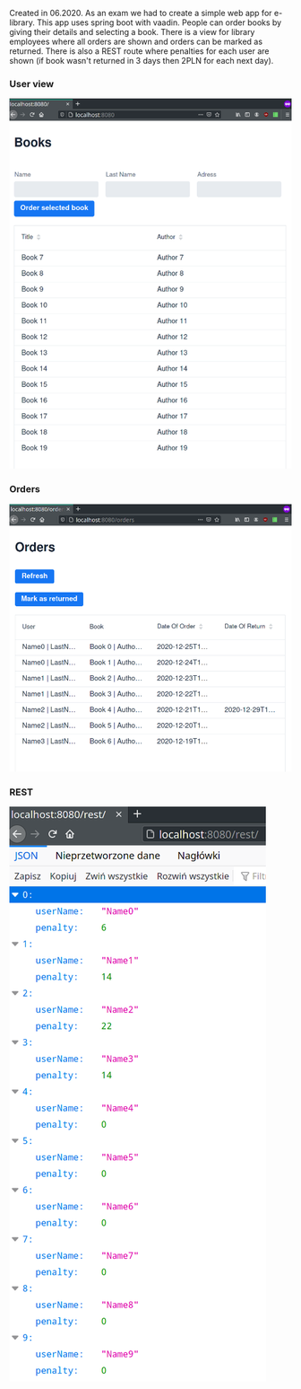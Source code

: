 Created in 06.2020. As an exam we had to create a simple web app for e-library. This app uses spring boot with vaadin. People can order books by giving their details and selecting a book. There is a view for library employees where all orders are shown and orders can be marked as returned. There is also a REST route where penalties for each user are shown (if book wasn't returned in 3 days then 2PLN for each next day).

### User view
![](img/user.png)

### Orders
![](img/orders.png)

### REST
![](img/rest.png)
